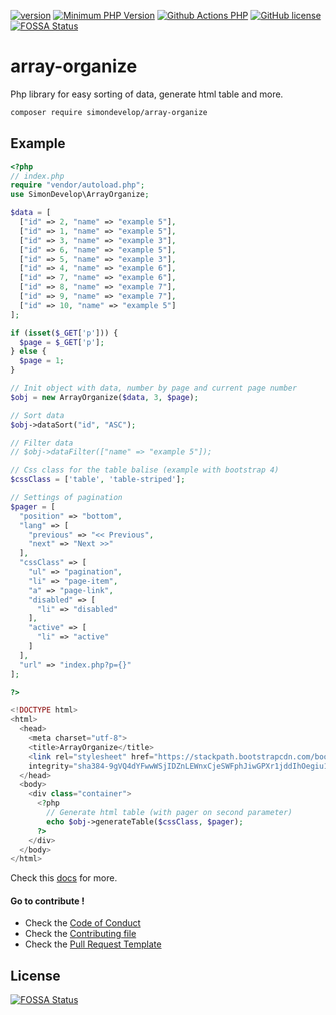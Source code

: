 [![version](https://img.shields.io/badge/Version-0.2.0-brightgreen.svg)](https://github.com/SimonDevelop/array-organize/releases/tag/0.2.0)
[![Minimum PHP Version](https://img.shields.io/badge/php-%3E%3D%207.3-8892BF.svg)](https://php.net/)
[![Github Actions PHP](https://github.com/SimonDevelop/array-organize/workflows/PHP/badge.svg)](https://github.com/SimonDevelop/array-organize/actions)
[![GitHub license](https://img.shields.io/badge/License-MIT-blue.svg)](https://github.com/SimonDevelop/array-organize/blob/master/LICENSE)
[![FOSSA Status](https://app.fossa.io/api/projects/git%2Bgithub.com%2FSimonDevelop%2Farray-organize.svg?type=shield)](https://app.fossa.io/projects/git%2Bgithub.com%2FSimonDevelop%2Farray-organize?ref=badge_shield)
# array-organize
Php library for easy sorting of data, generate html table and more.

```bash
composer require simondevelop/array-organize
```

## Example

```php
<?php
// index.php
require "vendor/autoload.php";
use SimonDevelop\ArrayOrganize;

$data = [
  ["id" => 2, "name" => "example 5"],
  ["id" => 1, "name" => "example 5"],
  ["id" => 3, "name" => "example 3"],
  ["id" => 6, "name" => "example 5"],
  ["id" => 5, "name" => "example 3"],
  ["id" => 4, "name" => "example 6"],
  ["id" => 7, "name" => "example 6"],
  ["id" => 8, "name" => "example 7"],
  ["id" => 9, "name" => "example 7"],
  ["id" => 10, "name" => "example 5"]
];

if (isset($_GET['p'])) {
  $page = $_GET['p'];
} else {
  $page = 1;
}

// Init object with data, number by page and current page number
$obj = new ArrayOrganize($data, 3, $page);

// Sort data
$obj->dataSort("id", "ASC");

// Filter data
// $obj->dataFilter(["name" => "example 5"]);

// Css class for the table balise (example with bootstrap 4)
$cssClass = ['table', 'table-striped'];

// Settings of pagination
$pager = [
  "position" => "bottom",
  "lang" => [
    "previous" => "<< Previous",
    "next" => "Next >>"
  ],
  "cssClass" => [
    "ul" => "pagination",
    "li" => "page-item",
    "a" => "page-link",
    "disabled" => [
      "li" => "disabled"
    ],
    "active" => [
      "li" => "active"
    ]
  ],
  "url" => "index.php?p={}"
];

?>

<!DOCTYPE html>
<html>
  <head>
    <meta charset="utf-8">
    <title>ArrayOrganize</title>
    <link rel="stylesheet" href="https://stackpath.bootstrapcdn.com/bootstrap/4.1.0/css/bootstrap.min.css"
    integrity="sha384-9gVQ4dYFwwWSjIDZnLEWnxCjeSWFphJiwGPXr1jddIhOegiu1FwO5qRGvFXOdJZ4" crossorigin="anonymous">
  </head>
  <body>
    <div class="container">
      <?php
        // Generate html table (with pager on second parameter)
        echo $obj->generateTable($cssClass, $pager);
      ?>
    </div>
  </body>
</html>
```

Check this [docs](https://github.com/SimonDevelop/array-organize/blob/master/docs/introduction.md) for more.

#### Go to contribute !
- Check the [Code of Conduct](https://github.com/SimonDevelop/array-organize/blob/master/.github/CODE_OF_CONDUCT.md)
- Check the [Contributing file](https://github.com/SimonDevelop/array-organize/blob/master/.github/CONTRIBUTING.md)
- Check the [Pull Request Template](https://github.com/SimonDevelop/array-organize/blob/master/.github/PULL_REQUEST_TEMPLATE.md)


## License
[![FOSSA Status](https://app.fossa.io/api/projects/git%2Bgithub.com%2FSimonDevelop%2Farray-organize.svg?type=large)](https://app.fossa.io/projects/git%2Bgithub.com%2FSimonDevelop%2Farray-organize?ref=badge_large)
